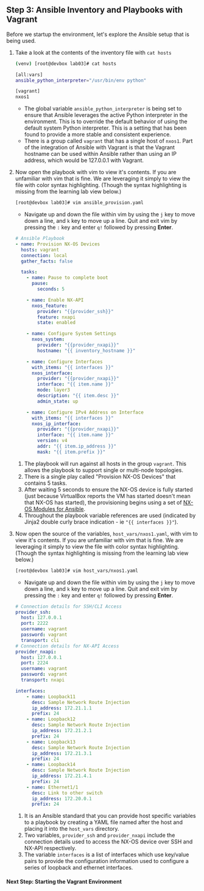 ## Step 3: Ansible Inventory and Playbooks with Vagrant

Before we startup the environment, let's explore the Ansible setup that is being used.  

1. Take a look at the contents of the inventory file with `cat hosts`

    ```bash
    (venv) [root@devbox lab03]# cat hosts

    [all:vars]
    ansible_python_interpreter="/usr/bin/env python"

    [vagrant]
    nxos1
    ```

    * The global variable `ansible_python_interpreter` is being set to ensure that Ansible leverages the active Python interpreter in the environment.  This is to override the default behavior of using the default system Python interpreter.  This is a setting that has been found to provide a more stable and consistent experience.  
    * There is a group called `vagrant` that has a single host of `nxos1`.  Part of the integration of Ansible with Vagrant is that the Vagrant hostname can be used within Ansible rather than using an IP address, which would be 127.0.0.1 with Vagrant.  

1. Now open the playbook with vim to view it's contents.  If you are unfamiliar with vim that is fine.  We are leveraging it simply to view the file with color syntax highlighting.  (Though the syntax highlighting is missing from the learning lab view below.)

    ```bash
    [root@devbox lab03]# vim ansible_provision.yaml
    ```

    * Navigate up and down the file within vim by using the `j` key to move down a line, and `k` key to move up a line.  Quit and exit vim by pressing the `:` key and enter `q!` followed by pressing **Enter**.

    ```yaml
    # Ansible Playbook
    - name: Provision NX-OS Devices
      hosts: vagrant
      connection: local
      gather_facts: false

      tasks:
        - name: Pause to complete boot
          pause:
            seconds: 5

        - name: Enable NX-API
          nxos_feature:
            provider: "{{provider_ssh}}"
            feature: nxapi
            state: enabled

        - name: Configure System Settings
          nxos_system:
            provider: "{{provider_nxapi}}"
            hostname: "{{ inventory_hostname }}"

        - name: Configure Interfaces
          with_items: "{{ interfaces }}"
          nxos_interface:
            provider: "{{provider_nxapi}}"
            interface: "{{ item.name }}"
            mode: layer3
            description: "{{ item.desc }}"
            admin_state: up

        - name: Configure IPv4 Address on Interface
          with_items: "{{ interfaces }}"
          nxos_ip_interface:
            provider: "{{provider_nxapi}}"
            interface: "{{ item.name }}"
            version: v4
            addr: "{{ item.ip_address }}"
            mask: "{{ item.prefix }}"
    ```

    1. The playbook will run against all hosts in the group `vagrant`.  This allows the playbook to support single or multi-node topologies.
    1. There is a single play called "Provision NX-OS Devices" that contains 5 tasks.  
    1. After waiting 5 seconds to ensure the NX-OS device is fully started (just because VirtualBox reports the VM has started doesn't mean that NX-OS has started), the provisioning begins using a set of [NX-OS Modules for Ansible](http://docs.ansible.com/ansible/latest/list_of_network_modules.html#nxos).  
    1. Throughout the playbook variable references are used (indicated by Jinja2 double curly brace indication - ie `"{{ interfaces }}"`).  

1. Now open the source of the variables, `host_vars/nxos1.yaml`, with vim to view it's contents.  If you are unfamiliar with vim that is fine.  We are leveraging it simply to view the file with color syntax highlighting.  (Though the syntax highlighting is missing from the learning lab view below.)

    ```bash
    [root@devbox lab03]# vim host_vars/nxos1.yaml
    ```

    * Navigate up and down the file within vim by using the `j` key to move down a line, and `k` key to move up a line.  Quit and exit vim by pressing the `:` key and enter `q!` followed by pressing **Enter**.

    ```yaml
    # Connection details for SSH/CLI Access
    provider_ssh:
      host: 127.0.0.1
      port: 2222
      username: vagrant
      password: vagrant
      transport: cli
    # Connection details for NX-API Access
    provider_nxapi:
      host: 127.0.0.1
      port: 2224
      username: vagrant
      password: vagrant
      transport: nxapi

    interfaces:
        - name: Loopback11
          desc: Sample Network Route Injection
          ip_address: 172.21.1.1
          prefix: 24
        - name: Loopback12
          desc: Sample Network Route Injection
          ip_address: 172.21.2.1
          prefix: 24
        - name: Loopback13
          desc: Sample Network Route Injection
          ip_address: 172.21.3.1
          prefix: 24
        - name: Loopback14
          desc: Sample Network Route Injection
          ip_address: 172.21.4.1
          prefix: 24
        - name: Ethernet1/1
          desc: Link to other switch
          ip_address: 172.20.0.1
          prefix: 24
    ```    

    1. It is an Ansible standard that you can provide host specific variables to a playbook by creating a YAML file named after the host and placing it into the `host_vars` directory.  
    1. Two variables, `provider_ssh` and `provider_nxapi` include the connection details used to access the NX-OS device over SSH and NX-API respectively.  
    1. The variable `interfaces` is a list of interfaces which use key/value pairs to provide the configuration information used to configure a series of loopback and ethernet interfaces.  

#### Next Step: Starting the Vagrant Environment
